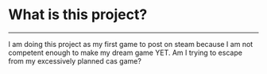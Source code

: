 # What is this project?
---
I am doing this project as my first game to post on steam because I am not competent enough to make my dream game YET.
Am I trying to escape from my excessively planned cas game?